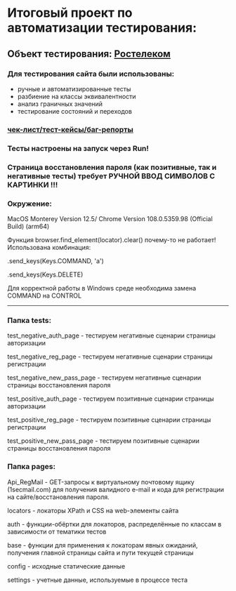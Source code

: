 #  Итоговый проект по автоматизации тестирования:
## Объект тестирования: [Ростелеком](https://b2c.passport.rt.ru)

### Для тестирования сайта были использованы:
- ручные и автоматизированные тесты
- разбиение на классы эквивалентности
- анализ граничных значений
- тестирование состояний и переходов

### [чек-лист/тест-кейсы/баг-репорты](https://1drv.ms/x/s!Al0mMJVTqsVNgwzQIcgb8DBeCcKa?e=uMrYMa)
### Тесты настроены на запуск через Run! 
### Страница восстановления пароля (как позитивные, так и негативные тесты) требует РУЧНОЙ ВВОД СИМВОЛОВ С КАРТИНКИ !!!

### Окружение: 
MacOS Monterey Version 12.5/ Chrome Version 108.0.5359.98 (Official Build) (arm64)

Функция browser.find_element(locator).clear() почему-то не работает! Использована комбинация:

.send_keys(Keys.COMMAND, 'a')

.send_keys(Keys.DELETE)

Для корректной работы в Windows среде необходима замена COMMAND на CONTROL

---------------------
### Папка tests: 
test_negative_auth_page - тестируем негативные сценарии страницы авторизации

test_negative_reg_page - тестируем негативные сценарии страницы регистрации

test_negative_new_pass_page - тестируем негативные сценарии страницы восстановления пароля

test_positive_auth_page - тестируем позитивные сценарии страницы авторизации

test_positive_reg_page - тестируем позитивные сценарии страницы регистрации

test_positive_new_pass_page - тестируем позитивные сценарии страницы восстановления пароля

### Папка pages: 
Api_RegMail - GET-запросы к виртуальному почтовому ящику (1secmail.com) для получения валидного 
e-mail и кода для регистрации на сайте/восстановления пароля.

locators - локаторы XPath и CSS на web-элементы сайта

auth - функции-обёртки для локаторов, распределённые по классам в зависимости от тематики тестов

base - функции для применения к локаторам явных ожиданий, получения главной страницы сайта и пути текущей страницы

config - исходные статические данные

settings - учетные данные, используемые в процессе теста




